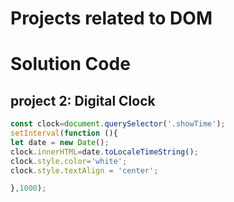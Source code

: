 # Projects related to DOM

# Solution Code

## project 2: Digital Clock


```javascript
const clock=document.querySelector('.showTime');
setInterval(function (){
let date = new Date();
clock.innerHTML=date.toLocaleTimeString();
clock.style.color='white';
clock.style.textAlign = 'center'; 

},1000);

```
